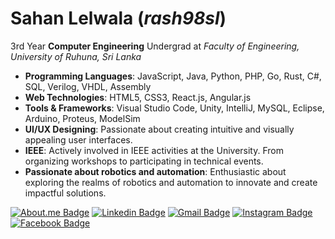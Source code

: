 # Sahan Lelwala  (_rash98sl_)

3rd Year **Computer Engineering** Undergrad at _Faculty of Engineering, University of Ruhuna, Sri Lanka_

- **Programming Languages**: JavaScript, Java, Python, PHP, Go, Rust, C#, SQL, Verilog, VHDL, Assembly
- **Web Technologies**: HTML5, CSS3, React.js, Angular.js
- **Tools & Frameworks**: Visual Studio Code, Unity, IntelliJ, MySQL, Eclipse, Arduino, Proteus, ModelSim
- **UI/UX Designing**: Passionate about creating intuitive and visually appealing user interfaces.
- **IEEE**: Actively involved in IEEE activities at the University. From organizing workshops to participating in technical events.
- **Passionate about robotics and automation**: Enthusiastic about exploring the realms of robotics and automation to innovate and create impactful solutions.

[![About.me Badge](https://img.shields.io/badge/-sahanlelwala.me-B4B4B8?style=flat-square&logo=About.me&logoColor=white&link=https://sahanlelwala.me)](https://sahanlelwala.me)
[![Linkedin Badge](https://img.shields.io/badge/-Sahan_Lelwala-0077B5?style=flat-square&logo=Linkedin&logoColor=white&lik=https://www.linkedin.com/in/sahan-lelwala/)](https://www.linkedin.com/in/sahan-lelwala/)
[![Gmail Badge](https://img.shields.io/badge/-sahanrashmikaslk@gmail.com-c71610?style=flat-square&logo=Gmail&logoColor=white&link=mailto:sahanrashmikaslk@gmail.com)](mailto:sahanrashmiksaslk@gmail.com)
[![Instagram Badge](https://img.shields.io/badge/-_rash_98sl_-FF3B92?style=flat-square&logo=Instagram&logoColor=white&link=https://www.instagram.com/_rash_98sl_/)](https://www.instagram.com/_rash_98sl_/)
[![Facebook Badge](https://img.shields.io/badge/-Sahan_Rashmika-1877F2?style=flat-square&logo=Facebook&logoColor=white&link=https://www.facebook.com/sahan.rashmika.921/)](https://www.facebook.com/sahan.rashmika.921/)


